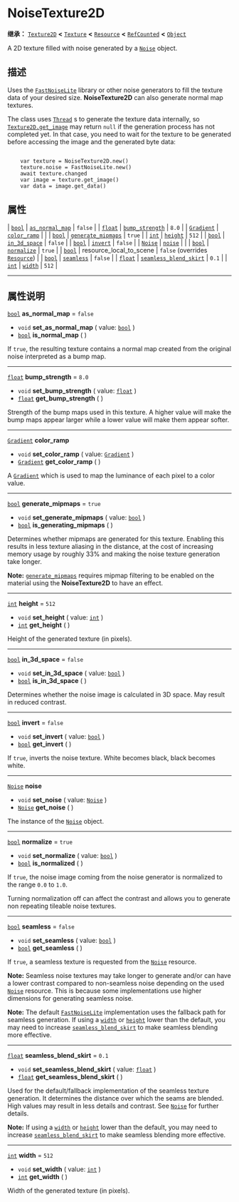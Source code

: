 <!-- ⚠ 请勿编辑本文件 ⚠ -->
<!-- 本文档使用脚本从 WeDot 引擎源码仓库生成。 -->
<!-- 生成脚本：https://github.com/WeDot-Engine/WeDot/tree/4.3/doc/tools/make_md.py； -->
<!-- 原文件：https://github.com/WeDot-Engine/WeDot/tree/4.3/modules/noise/doc_classes/NoiseTexture2D.xml。 -->

<div id="_class_noisetexture2d"></div>

# NoiseTexture2D

**继承：** [`Texture2D`](class_texture2d.md) **<** [`Texture`](class_texture.md) **<** [`Resource`](class_resource.md) **<** [`RefCounted`](class_refcounted.md) **<** [`Object`](class_object.md)

A 2D texture filled with noise generated by a [`Noise`](class_noise.md) object.

## 描述

Uses the [`FastNoiseLite`](class_fastnoiselite.md) library or other noise generators to fill the texture data of your desired size. **NoiseTexture2D** can also generate normal map textures.

The class uses [`Thread`](class_thread.md) s to generate the texture data internally, so [`Texture2D.get_image`](#class_texture2d_method_get_image) may return `null` if the generation process has not completed yet. In that case, you need to wait for the texture to be generated before accessing the image and the generated byte data:

```

    var texture = NoiseTexture2D.new()
    texture.noise = FastNoiseLite.new()
    await texture.changed
    var image = texture.get_image()
    var data = image.get_data()
```



## 属性

| [`bool`](class_bool.md)         | [`as_normal_map`](#class_noisetexture2d_property_as_normal_map)               | ``false``                                                                            |
| [`float`](class_float.md)       | [`bump_strength`](#class_noisetexture2d_property_bump_strength)               | ``8.0``                                                                              |
| [`Gradient`](class_gradient.md) | [`color_ramp`](#class_noisetexture2d_property_color_ramp)                     |                                                                                      |
| [`bool`](class_bool.md)         | [`generate_mipmaps`](#class_noisetexture2d_property_generate_mipmaps)         | ``true``                                                                             |
| [`int`](class_int.md)           | [`height`](#class_noisetexture2d_property_height)                             | ``512``                                                                              |
| [`bool`](class_bool.md)         | [`in_3d_space`](#class_noisetexture2d_property_in_3d_space)                   | ``false``                                                                            |
| [`bool`](class_bool.md)         | [`invert`](#class_noisetexture2d_property_invert)                             | ``false``                                                                            |
| [`Noise`](class_noise.md)       | [`noise`](#class_noisetexture2d_property_noise)                               |                                                                                      |
| [`bool`](class_bool.md)         | [`normalize`](#class_noisetexture2d_property_normalize)                       | ``true``                                                                             |
| [`bool`](class_bool.md)         | resource_local_to_scene                                                       | ``false`` (overrides [`Resource`](#class_resource_property_resource_local_to_scene)) |
| [`bool`](class_bool.md)         | [`seamless`](#class_noisetexture2d_property_seamless)                         | ``false``                                                                            |
| [`float`](class_float.md)       | [`seamless_blend_skirt`](#class_noisetexture2d_property_seamless_blend_skirt) | ``0.1``                                                                              |
| [`int`](class_int.md)           | [`width`](#class_noisetexture2d_property_width)                               | ``512``                                                                              |

<!-- rst-class:: classref-section-separator -->

---

## 属性说明

<div id="_class_noisetexture2d_property_as_normal_map"></div>

[`bool`](class_bool.md) **as_normal_map** = ``false`` <div id="class_noisetexture2d_property_as_normal_map"></div>

- `void` **set_as_normal_map** ( value: [`bool`](class_bool.md) )
- [`bool`](class_bool.md) **is_normal_map** ( )

If `true`, the resulting texture contains a normal map created from the original noise interpreted as a bump map.

<!-- rst-class:: classref-item-separator -->

---

<div id="_class_noisetexture2d_property_bump_strength"></div>

[`float`](class_float.md) **bump_strength** = ``8.0`` <div id="class_noisetexture2d_property_bump_strength"></div>

- `void` **set_bump_strength** ( value: [`float`](class_float.md) )
- [`float`](class_float.md) **get_bump_strength** ( )

Strength of the bump maps used in this texture. A higher value will make the bump maps appear larger while a lower value will make them appear softer.

<!-- rst-class:: classref-item-separator -->

---

<div id="_class_noisetexture2d_property_color_ramp"></div>

[`Gradient`](class_gradient.md) **color_ramp** <div id="class_noisetexture2d_property_color_ramp"></div>

- `void` **set_color_ramp** ( value: [`Gradient`](class_gradient.md) )
- [`Gradient`](class_gradient.md) **get_color_ramp** ( )

A [`Gradient`](class_gradient.md) which is used to map the luminance of each pixel to a color value.

<!-- rst-class:: classref-item-separator -->

---

<div id="_class_noisetexture2d_property_generate_mipmaps"></div>

[`bool`](class_bool.md) **generate_mipmaps** = ``true`` <div id="class_noisetexture2d_property_generate_mipmaps"></div>

- `void` **set_generate_mipmaps** ( value: [`bool`](class_bool.md) )
- [`bool`](class_bool.md) **is_generating_mipmaps** ( )

Determines whether mipmaps are generated for this texture. Enabling this results in less texture aliasing in the distance, at the cost of increasing memory usage by roughly 33% and making the noise texture generation take longer.

 **Note:** [`generate_mipmaps`](#class_noisetexture2d_property_generate_mipmaps) requires mipmap filtering to be enabled on the material using the **NoiseTexture2D** to have an effect.

<!-- rst-class:: classref-item-separator -->

---

<div id="_class_noisetexture2d_property_height"></div>

[`int`](class_int.md) **height** = ``512`` <div id="class_noisetexture2d_property_height"></div>

- `void` **set_height** ( value: [`int`](class_int.md) )
- [`int`](class_int.md) **get_height** ( )

Height of the generated texture (in pixels).

<!-- rst-class:: classref-item-separator -->

---

<div id="_class_noisetexture2d_property_in_3d_space"></div>

[`bool`](class_bool.md) **in_3d_space** = ``false`` <div id="class_noisetexture2d_property_in_3d_space"></div>

- `void` **set_in_3d_space** ( value: [`bool`](class_bool.md) )
- [`bool`](class_bool.md) **is_in_3d_space** ( )

Determines whether the noise image is calculated in 3D space. May result in reduced contrast.

<!-- rst-class:: classref-item-separator -->

---

<div id="_class_noisetexture2d_property_invert"></div>

[`bool`](class_bool.md) **invert** = ``false`` <div id="class_noisetexture2d_property_invert"></div>

- `void` **set_invert** ( value: [`bool`](class_bool.md) )
- [`bool`](class_bool.md) **get_invert** ( )

If `true`, inverts the noise texture. White becomes black, black becomes white.

<!-- rst-class:: classref-item-separator -->

---

<div id="_class_noisetexture2d_property_noise"></div>

[`Noise`](class_noise.md) **noise** <div id="class_noisetexture2d_property_noise"></div>

- `void` **set_noise** ( value: [`Noise`](class_noise.md) )
- [`Noise`](class_noise.md) **get_noise** ( )

The instance of the [`Noise`](class_noise.md) object.

<!-- rst-class:: classref-item-separator -->

---

<div id="_class_noisetexture2d_property_normalize"></div>

[`bool`](class_bool.md) **normalize** = ``true`` <div id="class_noisetexture2d_property_normalize"></div>

- `void` **set_normalize** ( value: [`bool`](class_bool.md) )
- [`bool`](class_bool.md) **is_normalized** ( )

If `true`, the noise image coming from the noise generator is normalized to the range `0.0` to `1.0`.

Turning normalization off can affect the contrast and allows you to generate non repeating tileable noise textures.

<!-- rst-class:: classref-item-separator -->

---

<div id="_class_noisetexture2d_property_seamless"></div>

[`bool`](class_bool.md) **seamless** = ``false`` <div id="class_noisetexture2d_property_seamless"></div>

- `void` **set_seamless** ( value: [`bool`](class_bool.md) )
- [`bool`](class_bool.md) **get_seamless** ( )

If `true`, a seamless texture is requested from the [`Noise`](class_noise.md) resource.

 **Note:** Seamless noise textures may take longer to generate and/or can have a lower contrast compared to non-seamless noise depending on the used [`Noise`](class_noise.md) resource. This is because some implementations use higher dimensions for generating seamless noise.

 **Note:** The default [`FastNoiseLite`](class_fastnoiselite.md) implementation uses the fallback path for seamless generation. If using a [`width`](#class_noisetexture2d_property_width) or [`height`](#class_noisetexture2d_property_height) lower than the default, you may need to increase [`seamless_blend_skirt`](#class_noisetexture2d_property_seamless_blend_skirt) to make seamless blending more effective.

<!-- rst-class:: classref-item-separator -->

---

<div id="_class_noisetexture2d_property_seamless_blend_skirt"></div>

[`float`](class_float.md) **seamless_blend_skirt** = ``0.1`` <div id="class_noisetexture2d_property_seamless_blend_skirt"></div>

- `void` **set_seamless_blend_skirt** ( value: [`float`](class_float.md) )
- [`float`](class_float.md) **get_seamless_blend_skirt** ( )

Used for the default/fallback implementation of the seamless texture generation. It determines the distance over which the seams are blended. High values may result in less details and contrast. See [`Noise`](class_noise.md) for further details.

 **Note:** If using a [`width`](#class_noisetexture2d_property_width) or [`height`](#class_noisetexture2d_property_height) lower than the default, you may need to increase [`seamless_blend_skirt`](#class_noisetexture2d_property_seamless_blend_skirt) to make seamless blending more effective.

<!-- rst-class:: classref-item-separator -->

---

<div id="_class_noisetexture2d_property_width"></div>

[`int`](class_int.md) **width** = ``512`` <div id="class_noisetexture2d_property_width"></div>

- `void` **set_width** ( value: [`int`](class_int.md) )
- [`int`](class_int.md) **get_width** ( )

Width of the generated texture (in pixels).

[^virtual]: 本方法通常需要用户覆盖才能生效。
[^const]: 本方法无副作用，不会修改该实例的任何成员变量。
[^vararg]: 本方法除了能接受在此处描述的参数外，还能够继续接受任意数量的参数。
[^constructor]: 本方法用于构造某个类型。
[^static]: 调用本方法无需实例，可直接使用类名进行调用。
[^operator]: 本方法描述的是使用本类型作为左操作数的有效运算符。
[^bitfield]: 这个值是由下列位标志构成位掩码的整数。
[^void]: 无返回值。
